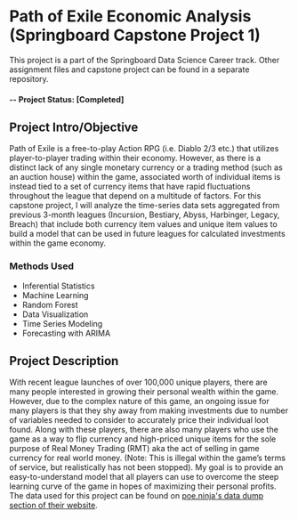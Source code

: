 # Path of Exile Economic Analysis (Springboard Capstone Project 1)
This project is a part of the Springboard Data Science Career track. Other assignment files and capstone project can be found in a separate repository.

#### -- Project Status: [Completed]

## Project Intro/Objective
Path of Exile is a free-to-play Action RPG (i.e. Diablo 2/3 etc.) that utilizes player-to-player trading within their economy. However, as there is a distinct lack of any single monetary currency or a trading method (such as an auction house) within the game, associated worth of individual items is instead tied to a set of currency items that have rapid fluctuations throughout the league that depend on a multitude of factors. For this capstone project, I will analyze the time-series data sets aggregated from previous 3-month leagues (Incursion, Bestiary, Abyss, Harbinger, Legacy, Breach) that include both currency item values and unique item values to build a model that can be used in future leagues for calculated investments within the game economy.

### Methods Used
* Inferential Statistics
* Machine Learning
* Random Forest
* Data Visualization
* Time Series Modeling
* Forecasting with ARIMA

## Project Description
With recent league launches of over 100,000 unique players, there are many people interested in growing their personal wealth within the game. However, due to the complex nature of this game, an ongoing issue for many players is that they shy away from making investments due to number of variables needed to consider to accurately price their individual loot found. Along with these players, there are also many players who use the game as a way to flip currency and high-priced unique items for the sole purpose of Real Money Trading (RMT) aka the act of selling in game currency for real world money. (Note: This is illegal within the game’s terms of service, but realistically has not been stopped). My goal is to provide an easy-to-understand model that all players can use to overcome the steep learning curve of the game in hopes of maximizing their personal profits. The data used for this project can be found on [poe.ninja's data dump section of their website](https://poe.ninja/data "poe.ninja's data dump section of their website").

